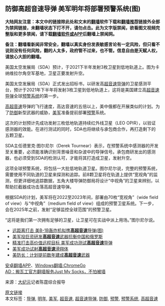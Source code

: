  <h2>防御高超音速导弹 美军明年将部署预警系统(图)</h2> <p class="notice"><b>大陆网友注意：本文中的链接除此处和文末的<a href="https://github.com/bannedbook/fanqiang" >翻墙</a>软件下载和<a href="https://github.com/killgcd/justmysocks/blob/master/README.md">翻墙推荐</a>链接外全部为禁网链接，未翻墙状态下打不开，请勿点击。此为文字版禁闻，欲看图文视频完整版和更多禁闻，请下载<a href="https://github.com/bannedbook/fanqiang">翻墙软件或APP</a>后翻墙上禁闻网。</p><p>备注：翻墙看新闻非常安全，翻墙以真实身份发表敏感言论有一定风险，但只看不说则没有任何风险，翻的人太多，政府管不过来，也不管。信息自由是天赋人权，请放心大胆的翻墙。</b></p>  <div class="entry"> <p id="conimg">美国太空发展局（SDA）预计，于2021下半年发射3枚卫星到低地轨道上。图为卡纳维拉尔角空军基地，卫星正要发射升空。</p> <p>美国太空发展局（SDA）正式发出招标书，以研发高<a href="https://www.bannedbook.org/bnews/tag/%E8%B6%85%E9%9F%B3%E9%80%9F%E5%AF%BC%E5%BC%B9/" class="st_tag internal_tag" rel="tag" title="标签 超音速导弹 下的日志">超音速导弹</a>的卫星感测平台，预计于2021年下半年将发射3枚卫星到低地轨道上，这将是美国建立高<a href="https://www.bannedbook.org/bnews/tag/%E8%B6%85%E9%9F%B3%E9%80%9F/" class="st_tag internal_tag" rel="tag" title="标签 超音速 下的日志">超音速</a><a href="https://www.bannedbook.org/bnews/tag/%e5%af%bc%e5%bc%b9/" class="st_tag internal_tag" rel="tag" title="标签 导弹 下的日志">导弹</a>全球<a href="https://www.bannedbook.org/bnews/tag/%E9%A2%84%E8%AD%A6%E7%B3%BB%E7%BB%9F/" class="st_tag internal_tag" rel="tag" title="标签 预警系统 下的日志">预警系统</a>的第一步。</p> <p><a href="https://www.bannedbook.org/bnews/tag/%E9%AB%98%E8%B6%85%E9%9F%B3%E9%80%9F/" class="st_tag internal_tag" rel="tag" title="标签 高超音速 下的日志">高超音速</a>导弹的飞行速度，高达音速的五倍以上，美中俄都在开展类似的计划。为了<a href="https://www.bannedbook.org/bnews/tag/%E9%98%B2%E5%BE%A1/" class="st_tag internal_tag" rel="tag" title="标签 防御 下的日志">防御</a>新型武器的威胁，<a href="https://www.bannedbook.org/bnews/tag/%e7%be%8e%e5%86%9b/" class="st_tag internal_tag" rel="tag" title="标签 美军 下的日志">美军</a>准备提前部署<a href="https://www.bannedbook.org/bnews/tag/%E9%A2%84%E8%AD%A6/" class="st_tag internal_tag" rel="tag" title="标签 预警 下的日志">预警</a>系统。</p>  <p>这次的计划预计先成功发射三枚低地轨道持续红外线卫星（LEO OPIR），以验证感测器的效能。在进行测试的同时，SDA也将继续与承包商合作，再打造剩下的五颗卫星。</p> <p>SDA主任德里克·图尔尼尔（Derek Tournear）表示，在预警系统中感测器的开发至关重要，必须能准确识别背景噪音和杂波中的导弹信号。承包商研发出的感测器，也必须受到SDA的检测认可，才能将其打造成卫星，发射升空。</p> <p>这项全球预警系统，将包括一大批低地轨道卫星。图尔尼尔说，完整的预警系统，需要使用不同轨道的卫星来探测和追踪。前8颗卫星将在轨道上提供“宽视角”的监测，但更详细地追踪数据，五角大楼导弹防御局将设计“中视角”的卫星来辨别，以帮助拦截器成功击落高超音速导弹。</p>  <p>根据SDA的计划，美军将在2022至2023年间，部署由70枚“宽视角”（wide field of view）与“中视角”（medium field of view）组成的预警卫星系统。下一步，会在2025年之前，发射“足够监控全球范围”的预警卫星。</p> <p>“这将是我们第一次拥有足够的卫星，让卫星可在实战中派上用场。”图尔尼尔说。</p> <ul class='op-related-articles' title='相关阅读'> <li><a href='https://www.bannedbook.org/bnews/cbnews/20200525/1334035.html' target='_blank'>远距离打击 美B-1B轰炸机拟携<b>高超音速</b>导弹(图)</a></li> <li><a href='https://www.bannedbook.org/bnews/headline/20200521/1332301.html' target='_blank'>美军投巨资研发<b>高超音速</b>武器抗衡中国和俄罗斯</a></li> <li><a href='https://www.bannedbook.org/bnews/cbnews/20200321/1297801.html' target='_blank'>精准打击高价值远程目标 美军成功测试<b>高超音速</b>导弹</a></li> <li><a href='https://www.bannedbook.org/bnews/worldnews/usa/20200321/1297440.html' target='_blank'>美军成功试射<b>高超音速</b>滑翔体</a></li> <li><a href='https://www.bannedbook.org/bnews/headline/20200207/1272330.html' target='_blank'>美防长：计划提前数年建成<b>高超音速</b>武器</a></li> </ul> <div class="texttj"> <a href="https://github.com/bannedbook/fanqiang/wiki/%E7%A6%81%E9%97%BB%E7%BD%91%E5%AE%89%E5%8D%93%E7%BF%BB%E5%A2%99%E6%96%B0%E9%97%BBAPP" target="_blank">安卓翻墙APP</a>、<a href="https://github.com/bannedbook/fanqiang/wiki/Chrome%E4%B8%80%E9%94%AE%E7%BF%BB%E5%A2%99%E5%8C%85" target="_blank">Windows翻墙:ChromeGo</a><br/> <a href="https://github.com/killgcd/justmysocks/blob/master/README.md" target="_blank">AD：搬瓦工官方翻墙服务Just My Socks，不怕被墙</a> </div><p> 来源：<span class='wp_keywordlink_affiliate'><a href="http://www.epochtimes.com/" title="大纪元" target="_blank">大纪元</a></span>记者陈霆综合报导 </p> <a name='sharetosocial'></a>         <div><a href='https://www.bannedbook.org/bnews/cbnews/20200609/1342105.html'>原文链接</a></div>  </div><!--END ENTRY--> <div class="postfooter"> <div>本文标签：<a href="https://www.bannedbook.org/bnews/tag/%e5%af%bc%e5%bc%b9/" rel="tag">导弹</a>, <a href="https://www.bannedbook.org/bnews/tag/%E6%98%8E%E5%B9%B4/" rel="tag">明年</a>, <a href="https://www.bannedbook.org/bnews/tag/%e7%be%8e%e5%86%9b/" rel="tag">美军</a>, <a href="https://www.bannedbook.org/bnews/tag/%E8%B6%85%E9%9F%B3%E9%80%9F/" rel="tag">超音速</a>, <a href="https://www.bannedbook.org/bnews/tag/%E8%B6%85%E9%9F%B3%E9%80%9F%E5%AF%BC%E5%BC%B9/" rel="tag">超音速导弹</a>, <a href="https://www.bannedbook.org/bnews/tag/%E9%98%B2%E5%BE%A1/" rel="tag">防御</a>, <a href="https://www.bannedbook.org/bnews/tag/%E9%A2%84%E8%AD%A6/" rel="tag">预警</a>, <a href="https://www.bannedbook.org/bnews/tag/%E9%A2%84%E8%AD%A6%E7%B3%BB%E7%BB%9F/" rel="tag">预警系统</a>, <a href="https://www.bannedbook.org/bnews/tag/%E9%AB%98%E8%B6%85%E9%9F%B3%E9%80%9F/" rel="tag">高超音速</a></div>  </div><!--END POSTFOOTER--> 